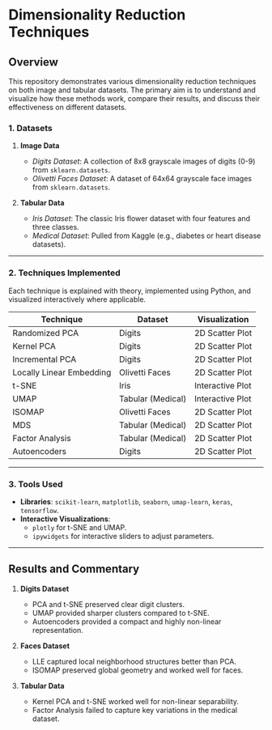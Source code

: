 # Dimensionality Reduction Techniques

## **Overview**
This repository demonstrates various dimensionality reduction techniques on both image and tabular datasets. The primary aim is to understand and visualize how these methods work, compare their results, and discuss their effectiveness on different datasets.


### **1. Datasets**
1. **Image Data**
   - *Digits Dataset*: A collection of 8x8 grayscale images of digits (0-9) from `sklearn.datasets`.
   - *Olivetti Faces Dataset*: A dataset of 64x64 grayscale face images from `sklearn.datasets`.

2. **Tabular Data**
   - *Iris Dataset*: The classic Iris flower dataset with four features and three classes.
   - *Medical Dataset*: Pulled from Kaggle (e.g., diabetes or heart disease datasets).

---

### **2. Techniques Implemented**
Each technique is explained with theory, implemented using Python, and visualized interactively where applicable.

| **Technique**            | **Dataset**         | **Visualization**  |
|---------------------------|---------------------|---------------------|
| Randomized PCA            | Digits             | 2D Scatter Plot     |
| Kernel PCA                | Digits             | 2D Scatter Plot     |
| Incremental PCA           | Digits             | 2D Scatter Plot     |
| Locally Linear Embedding  | Olivetti Faces     | 2D Scatter Plot     |
| t-SNE                     | Iris               | Interactive Plot    |
| UMAP                      | Tabular (Medical)  | Interactive Plot    |
| ISOMAP                    | Olivetti Faces     | 2D Scatter Plot     |
| MDS                       | Tabular (Medical)  | 2D Scatter Plot     |
| Factor Analysis           | Tabular (Medical)  | 2D Scatter Plot     |
| Autoencoders              | Digits             | 2D Scatter Plot     |

---

### **3. Tools Used**
- **Libraries**: `scikit-learn`, `matplotlib`, `seaborn`, `umap-learn`, `keras`, `tensorflow`.
- **Interactive Visualizations**:
  - `plotly` for t-SNE and UMAP.
  - `ipywidgets` for interactive sliders to adjust parameters.

---

## **Results and Commentary**

1. **Digits Dataset**
   - PCA and t-SNE preserved clear digit clusters.
   - UMAP provided sharper clusters compared to t-SNE.
   - Autoencoders provided a compact and highly non-linear representation.

2. **Faces Dataset**
   - LLE captured local neighborhood structures better than PCA.
   - ISOMAP preserved global geometry and worked well for faces.

3. **Tabular Data**
   - Kernel PCA and t-SNE worked well for non-linear separability.
   - Factor Analysis failed to capture key variations in the medical dataset.
